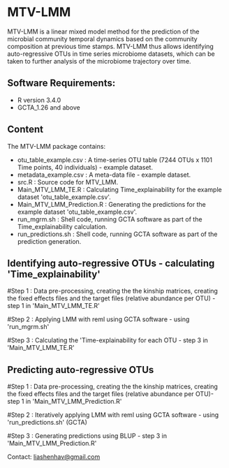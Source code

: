 # MTV-LMM

MTV-LMM is a linear mixed model method for the prediction of the microbial community temporal dynamics based on the community composition at previous time stamps. MTV-LMM thus allows identifying auto-regressive OTUs in time series microbiome datasets, which can be taken to further analysis of the microbiome trajectory over time.

Software Requirements:
-----------------------

- R version 3.4.0
- GCTA_1.26 and above


Content
-----------------------
The MTV-LMM package contains:
- otu_table_example.csv : A time-series OTU table (7244 OTUs x 1101 Time points, 40 individuals) - example dataset.
- metadata_example.csv : A meta-data file - example dataset. 
- src.R : Source code for MTV_LMM.
- Main_MTV_LMM_TE.R : Calculating Time_explainability for the example dataset 'otu_table_example.csv'.  
- Main_MTV_LMM_Prediction.R : Generating the predictions for the example dataset 'otu_table_example.csv'.
- run_mgrm.sh : Shell code, running GCTA software as part of the Time_explainability calculation.
- run_predictions.sh : Shell code, running GCTA software  as part of the prediction generation.


Identifying auto-regressive OTUs - calculating 'Time_explainability'
--------------------------
#Step 1 : Data pre-processing, creating the the kinship matrices, creating the fixed effects files and the target files
(relative abundance per OTU) - step 1 in 'Main_MTV_LMM_TE.R' 

#Step 2 : Applying LMM with reml using GCTA software -  using 'run_mgrm.sh' 

#Step 3 : Calculating the 'Time-explainability for each OTU - step 3 in 'Main_MTV_LMM_TE.R' 



Predicting auto-regressive OTUs
--------------------------
#Step 1 : Data pre-processing, creating the the kinship matrices, creating the fixed effects files and the target files (relative abundance per OTU)- step 1 in 'Main_MTV_LMM_Prediction.R'

#Step 2 : Iteratively applying LMM with reml using GCTA software - using 'run_predictions.sh' (GCTA)

#Step 3 : Generating predictions using BLUP - step 3 in 'Main_MTV_LMM_Prediction.R'

Contact: liashenhav@gmail.com
